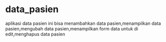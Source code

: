 # data_pasien
aplikasi data pasien ini bisa menambahkan data pasien,menampilkan data pasien,mengubah data pasien,menampilkan form data untuk di edit,menghapus data pasien
